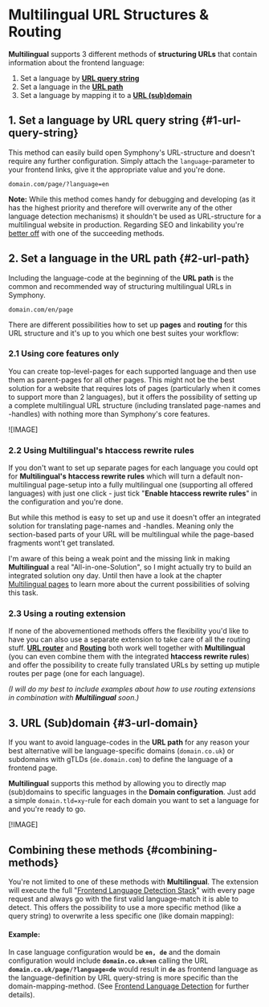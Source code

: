 # Multilingual URL Structures & Routing #

**Multilingual** supports 3 different methods of **structuring URLs** that contain information about the frontend language:

1. Set a language by **[URL query string](#1-url-query-string)**
2. Set a language in the **[URL path](#2-url-path)**
3. Set a language by mapping it to a **[URL (sub)domain](#3-url-domain)**


## 1. Set a language by URL query string {#1-url-query-string}

This method can easily build open Symphony's URL-structure and doesn't require any further configuration. Simply attach the `language`-parameter to your frontend links, give it the appropriate value and you're done.

    domain.com/page/?language=en

**Note:** While this method comes handy for debugging and developing (as it has the highest priority and therefore will overwrite any of the other language detection mechanisms) it shouldn't be used as URL-structure for a multilingual website in production. Regarding SEO and linkability you're [better off](https://support.google.com/webmasters/answer/182192) with one of the succeeding methods.


## 2. Set a language in the URL path {#2-url-path}

Including the language-code at the beginning of the **URL path** is the common and recommended way of structuring multilingual URLs in Symphony.

    domain.com/en/page

There are different possibilities how to set up **pages** and **routing** for this URL structure and it's up to you which one best suites your workflow:


### 2.1 Using core features only

You can create top-level-pages for each supported language and then use them as parent-pages for all other pages. This might not be the best solution for a website that requires lots of pages (particularly when it comes to support more than 2 languages), but it offers the possibility of setting up a complete multilingual URL structure (including translated page-names and -handles) with nothing more than Symphony's core features.

![IMAGE]


### 2.2 Using Multilingual's htaccess rewrite rules

If you don't want to set up separate pages for each language you could opt for **Multilingual's** **htaccess rewrite rules** which will turn a default non-multilingual page-setup into a fully multilingual one (supporting all offered languages) with just one click - just tick "**Enable htaccess rewrite rules**" in the configuration and you're done.

But while this method is easy to set up and use it doesn't offer an integrated solution for translating page-names and -handles. Meaning only the section-based parts of your URL will be multilingual while the page-based fragments wont't get translated.

I'm aware of this being a weak point and the missing link in making **Multilingual** a real "All-in-one-Solution", so I might actually try to build an integrated solution ony day. Until then have a look at the chapter [Multilingual pages](#) to learn more about the current possibilities of solving this task.


### 2.3 Using a routing extension

If none of the abovementioned methods offers the flexibility you'd like to have you can also use a separate extension to take care of all the routing stuff. **[URL router](https://github.com/symphonists/url_router)** and **[Routing](https://github.com/jensscherbl/routing)** both work well together with **Multilingual** (you can even combine them  with the integrated **htaccess rewrite rules**) and offer the possibility to create fully translated URLs by setting up mutiple routes per page (one for each language).

_(I will do my best to include examples about how to use routing extensions in combination with **Multilingual** soon.)_


## 3. URL (Sub)domain {#3-url-domain}

If you want to avoid language-codes in the **URL path** for any reason your best alternative will be language-specific domains (`domain.co.uk`) or subdomains with gTLDs (`de.domain.com`) to define the language of a frontend page.

**Multilingual** supports this method by allowing you to directly map (sub)domains to specific languages in the **Domain configuration**. Just add a simple `domain.tld=xy`-rule for each domain you want to set a language for and you're ready to go.

[!IMAGE]

## Combining these methods {#combining-methods}

You're not limited to one of these methods with **Multilingual**. The extension will execute the full "[Frontend Language Detection Stack](frontend-language-detection.md)" with every page request and always go with the first valid language-match it is able to detect. This offers the possibility to use a more specific method (like a query string) to overwrite a less specific one (like domain mapping):

#### Example:

In case language configuration would be **`en, de`** and the domain configuration would include **`domain.co.uk=en`** calling the URL **`domain.co.uk/page/?language=de`** would result in **`de`** as frontend language as the language-definition by URL query-string is more specific than the domain-mapping-method. (See [Frontend Language Detection](frontend-language-detection.md) for further details).
